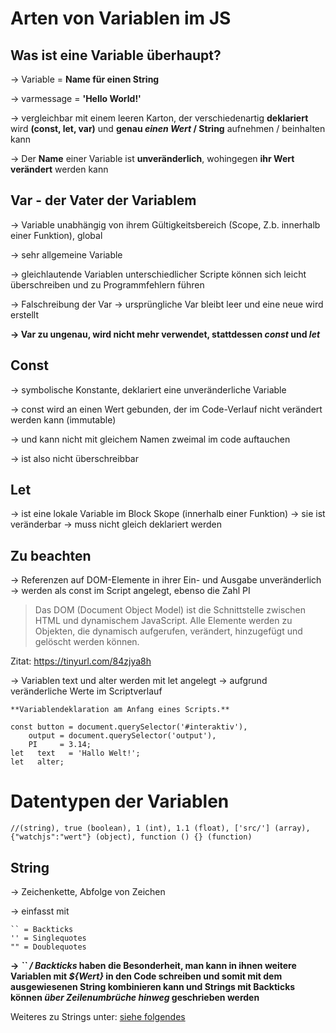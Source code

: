 # Arten von Variablen im JS

## Was ist eine Variable überhaupt?

-> Variable = **Name für einen String**

-> varmessage = **'Hello World!'**

-> vergleichbar mit einem leeren Karton, der verschiedenartig **deklariert** wird **(const, let, var)** und **genau _einen Wert_ / String** aufnehmen / beinhalten kann

-> Der **Name** einer Variable ist **unveränderlich**, wohingegen **ihr Wert verändert** werden kann

## Var - der Vater der Variablem

-> Variable unabhängig von ihrem Gültigkeitsbereich (Scope, Z.b. innerhalb einer Funktion), global

-> sehr allgemeine Variable

-> gleichlautende Variablen unterschiedlicher Scripte können sich leicht überschreiben und zu Programmfehlern führen

-> Falschreibung der Var -> ursprüngliche Var bleibt leer und eine neue wird erstellt

**-> Var zu ungenau, wird nicht mehr verwendet, stattdessen _const_ und _let_**

## Const

-> symbolische Konstante, deklariert eine unveränderliche Variable

-> const wird an einen Wert gebunden, der im Code-Verlauf nicht verändert werden kann (immutable)

-> und kann nicht mit gleichem Namen zweimal im code auftauchen

-> ist also nicht überschreibbar

## Let

-> ist eine lokale Variable im Block Skope (innerhalb einer Funktion)
-> sie ist veränderbar
-> muss nicht gleich deklariert werden

## Zu beachten

-> Referenzen auf DOM-Elemente in ihrer Ein- und Ausgabe unveränderlich -> werden als const im Script angelegt, ebenso die Zahl PI

> Das DOM (Document Object Model) ist die Schnittstelle 
> zwischen HTML und dynamischem JavaScript. Alle Elemente 
> werden zu Objekten, die dynamisch aufgerufen, 
> verändert, hinzugefügt und gelöscht werden können.

Zitat: <https://tinyurl.com/84zjya8h>

-> Variablen text und alter werden mit let angelegt -> aufgrund veränderliche Werte im Scriptverlauf

    **Variablendeklaration am Anfang eines Scripts.**

    const button = document.querySelector('#interaktiv'),
        output = document.querySelector('output'),
        PI     = 3.14; 
    let   text   = 'Hallo Welt!';
    let   alter;

# Datentypen der Variablen

    //(string), true (boolean), 1 (int), 1.1 (float), ['src/'] (array), {"watchjs":"wert"} (object), function () {} (function)

## String

-> Zeichenkette, Abfolge von Zeichen

-> einfasst mit 

    `` = Backticks
    '' = Singlequotes
    "" = Doublequotes

**-> _`` / Backticks_ haben die Besonderheit, man kann in ihnen weitere Variablen mit _${Wert}_ in den Code schreiben und somit mit dem ausgewiesenen String kombinieren kann und Strings mit Backticks können _über Zeilenumbrüche hinweg_ geschrieben werden**

Weiteres zu Strings unter: <a href="string.mde">siehe folgendes</a>